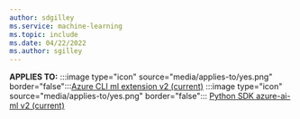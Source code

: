 ```yaml
---
author: sdgilley
ms.service: machine-learning
ms.topic: include
ms.date: 04/22/2022
ms.author: sgilley
---
```


**APPLIES TO:**
:::image type="icon" source="media/applies-to/yes.png"  border="false":::[Azure CLI ml extension v2 (current)](../articles/machine-learning/how-to-configure-cli.md)
:::image type="icon" source="media/applies-to/yes.png" border="false"::: [Python SDK azure-ai-ml v2 (current)](https://aka.ms/sdk-v2-install)